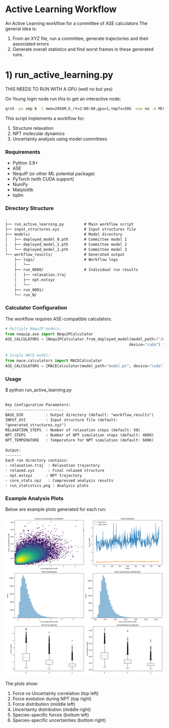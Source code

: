 # Active Learning Workflow
An Active Learning workflow for a committee of ASE calculators
The general idea is:

1) From an XYZ file, run a committee, generate trajectories and their associated errors
2) Generate overall statistics and find worst frames in these generated runs.

# 1) run_active_learning.py

THIS NEEDS TO RUN WITH A GPU (well no but yes)

On Young login node run this to get an interactive node:
```bash
qrsh -pe smp 8 -l mem=2056M,h_rt=2:00:00,gpu=1,tmpfs=50G -now no -A MCC_bulk_isl
```

This script implements a workflow for:
1. Structure relaxation
2. NPT molecular dynamics
3. Uncertainty analysis using model committees

### Requirements
- Python 3.8+
- ASE
- NequIP (or other ML potential package)
- PyTorch (with CUDA support)
- NumPy
- Matplotlib
- tqdm

### Directory Structure
```text
.
├── run_active_learning.py         # Main workflow script
├── input_structures.xyz           # Input structures file
├── models/                        # Model directory
│   ├── deployed_model_0.pth       # Committee model 1
│   ├── deployed_model_1.pth       # Committee model 2
│   └── deployed_model_2.pth       # Committee model 3
└── workflow_results/              # Generated output
    ├── logs/                      # Workflow logs
    │   └── 
    ├── run_0000/                  # Individual run results
    │   ├── relaxation.traj
    │   ├── npt.extxyz
    │   └── 
    ├── run_0001/
    └── run_N/
```

### Calculator Configuration
The workflow requires ASE-compatible calculators.

```python
# Multiple NequIP models:
from nequip.ase import NequIPCalculator
ASE_CALCULATORS = [NequIPCalculator.from_deployed_model(model_path=f"deployed_model_{i}.pth", 
                                                       device="cuda") for i in range(3)]

# Single MACE model:
from mace.calculators import MACECalculator
ASE_CALCULATORS = [MACECalculator(model_path="model.pt", device="cuda")]

```

### Usage

$ python run_active_learning.py

```text

Key Configuration Parameters:
--------------------------
BASE_DIR          : Output directory (default: "workflow_results")
INPUT_XYZ         : Input structure file (default: "generated_structures.xyz")
RELAXATION_STEPS  : Number of relaxation steps (default: 50)
NPT_STEPS         : Number of NPT simulation steps (default: 4000)
NPT_TEMPERATURE   : Temperature for NPT simulation (default: 600K)

Output:
-------
Each run directory contains:
- relaxation.traj  : Relaxation trajectory
- relaxed.xyz      : Final relaxed structure
- npt.extxyz      : NPT trajectory
- core_stats.npz   : Compressed analysis results
- run_statistics.png : Analysis plots
```

### Example Analysis Plots
Below are example plots generated for each run:

![Example analysis plots](./images/run_statistics.png)

The plots show:
1. Force vs Uncertainty correlation (top left)
2. Force evolution during NPT (top right) 
3. Force distribution (middle left)
4. Uncertainty distribution (middle right)
5. Species-specific forces (bottom left)
6. Species-specific uncertainties (bottom right)



